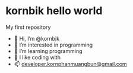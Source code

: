 # kornbik hello world
My first repository

- 👋 Hi, I’m @kornbik
- 👀 I’m interested in programming
- 🌱 I’m learning programming
- 💞️ I like coding with
- 📫 developer.kornphanmuangbun@gmail.com

<!--

**kornbik/master** is a ✨ _special_ ✨ repository because its `README.md` (this file) appears on your GitHub profile.

Here are some ideas to get you started:

- 🔭 I’m currently working on ...

- 🌱 I’m currently learning ...

- 👯 I’m looking to collaborate on ...

- 🤔 I’m looking for help with ...

- 💬 Ask me about ...

- 📫 How to reach me: ...

- 😄 Pronouns: ...

- ⚡ Fun fact: ...

-->









